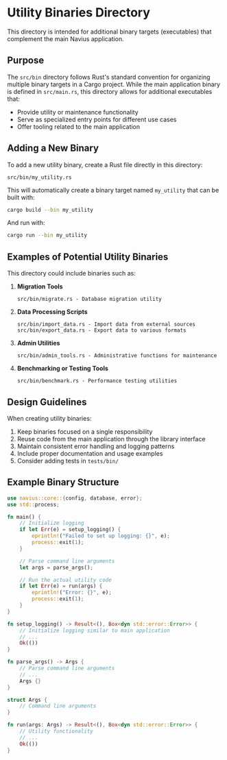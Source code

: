 # Utility Binaries Directory

This directory is intended for additional binary targets (executables) that complement the main Navius application.

## Purpose

The `src/bin` directory follows Rust's standard convention for organizing multiple binary targets in a Cargo project. While the main application binary is defined in `src/main.rs`, this directory allows for additional executables that:

- Provide utility or maintenance functionality
- Serve as specialized entry points for different use cases
- Offer tooling related to the main application

## Adding a New Binary

To add a new utility binary, create a Rust file directly in this directory:

```
src/bin/my_utility.rs
```

This will automatically create a binary target named `my_utility` that can be built with:

```bash
cargo build --bin my_utility
```

And run with:

```bash
cargo run --bin my_utility
```

## Examples of Potential Utility Binaries

This directory could include binaries such as:

1. **Migration Tools**
   ```
   src/bin/migrate.rs - Database migration utility
   ```

2. **Data Processing Scripts**
   ```
   src/bin/import_data.rs - Import data from external sources
   src/bin/export_data.rs - Export data to various formats
   ```

3. **Admin Utilities**
   ```
   src/bin/admin_tools.rs - Administrative functions for maintenance
   ```

4. **Benchmarking or Testing Tools**
   ```
   src/bin/benchmark.rs - Performance testing utilities
   ```

## Design Guidelines

When creating utility binaries:

1. Keep binaries focused on a single responsibility
2. Reuse code from the main application through the library interface
3. Maintain consistent error handling and logging patterns
4. Include proper documentation and usage examples
5. Consider adding tests in `tests/bin/`

## Example Binary Structure

```rust
use navius::core::{config, database, error};
use std::process;

fn main() {
    // Initialize logging
    if let Err(e) = setup_logging() {
        eprintln!("Failed to set up logging: {}", e);
        process::exit(1);
    }

    // Parse command line arguments
    let args = parse_args();

    // Run the actual utility code
    if let Err(e) = run(args) {
        eprintln!("Error: {}", e);
        process::exit(1);
    }
}

fn setup_logging() -> Result<(), Box<dyn std::error::Error>> {
    // Initialize logging similar to main application
    // ...
    Ok(())
}

fn parse_args() -> Args {
    // Parse command line arguments
    // ...
    Args {}
}

struct Args {
    // Command line arguments
}

fn run(args: Args) -> Result<(), Box<dyn std::error::Error>> {
    // Utility functionality
    // ...
    Ok(())
}
``` 